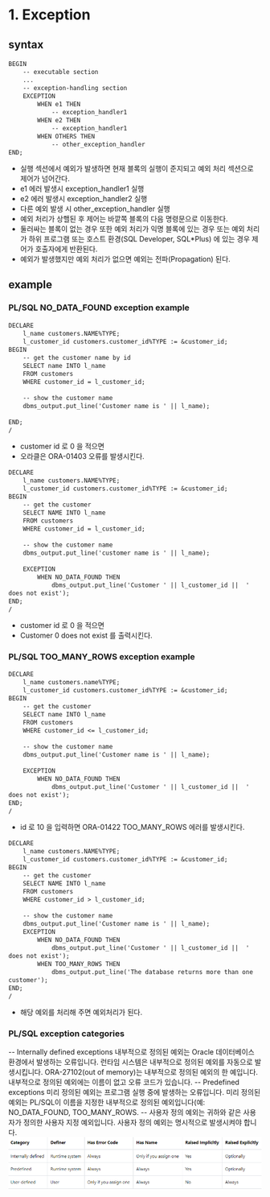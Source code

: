 # 1. Exception
## syntax
```oracle-sql
BEGIN
    -- executable section
    ...
    -- exception-handling section
    EXCEPTION 
        WHEN e1 THEN 
            -- exception_handler1
        WHEN e2 THEN 
            -- exception_handler1
        WHEN OTHERS THEN
            -- other_exception_handler
END;
```
- 실행 섹션에서 예외가 발생하면 현재 블록의 실행이 준지되고 예외 처리 섹션으로 제어가 넘어간다.
- e1 에러 발생시 exception_handler1 실행
- e2 에러 발생시 exception_handler2 실행
- 다른 예외 발생 시 other_exception_handler 실행
- 예외 처리가 상핼된 후 제어는 바깥쪽 블록의 다음 명령문으로 이동한다.
- 둘러싸는 블록이 없는 경우 또한 예외 처리가 익명 블록에 있는 경우 또는 예외 처리가 하위 프로그램 또는 호스트 환경(SQL Developer, SQL*Plus) 에 있는 경우 제어가 호출자에게 반환된다.
- 예외가 발생했지만 예외 처리가 없으면 예외는 전파(Propagation) 된다.

## example
### PL/SQL NO_DATA_FOUND exception example
```oracle-sql
DECLARE
    l_name customers.NAME%TYPE;
    l_customer_id customers.customer_id%TYPE := &customer_id;
BEGIN
    -- get the customer name by id
    SELECT name INTO l_name
    FROM customers
    WHERE customer_id = l_customer_id;

    -- show the customer name   
    dbms_output.put_line('Customer name is ' || l_name);
    
END;
/
```
- customer id 로 0 을 적으면
- 오라클은 ORA-01403 오류를 발생시킨다.

```oracle-sql
DECLARE
    l_name customers.NAME%TYPE;
    l_customer_id customers.customer_id%TYPE := &customer_id;
BEGIN
    -- get the customer
    SELECT NAME INTO l_name
    FROM customers
    WHERE customer_id = l_customer_id;
    
    -- show the customer name   
    dbms_output.put_line('customer name is ' || l_name);

    EXCEPTION 
        WHEN NO_DATA_FOUND THEN
            dbms_output.put_line('Customer ' || l_customer_id ||  ' does not exist');
END;
/
```
- customer id 로 0 을 적으면
- Customer 0 does not exist 를 출력시킨다.

### PL/SQL TOO_MANY_ROWS exception example
```oracle-sql
DECLARE
    l_name customers.name%TYPE;
    l_customer_id customers.customer_id%TYPE := &customer_id;
BEGIN
    -- get the customer
    SELECT name INTO l_name
    FROM customers
    WHERE customer_id <= l_customer_id;
    
    -- show the customer name   
    dbms_output.put_line('Customer name is ' || l_name);

    EXCEPTION 
        WHEN NO_DATA_FOUND THEN
            dbms_output.put_line('Customer ' || l_customer_id ||  ' does not exist');
END;
/
```
- id 로 10 을 입력하면 ORA-01422 TOO_MANY_ROWS 에러를 발생시킨다.

```oracle-sql
DECLARE
    l_name customers.NAME%TYPE;
    l_customer_id customers.customer_id%TYPE := &customer_id;
BEGIN
    -- get the customer
    SELECT NAME INTO l_name
    FROM customers
    WHERE customer_id > l_customer_id;
    
    -- show the customer name   
    dbms_output.put_line('Customer name is ' || l_name);
    EXCEPTION 
        WHEN NO_DATA_FOUND THEN
            dbms_output.put_line('Customer ' || l_customer_id ||  ' does not exist');
        WHEN TOO_MANY_ROWS THEN
            dbms_output.put_line('The database returns more than one customer');    
END;
/
```
- 해당 예외를 처리해 주면 예외처리가 된다.

### PL/SQL exception categories
-- Internally defined exceptions 내부적으로 정의된 예외는 Oracle 데이터베이스 환경에서 발생하는 오류입니다. 런타임 시스템은 내부적으로 정의된 예외를 자동으로 발생시킵니다. ORA-27102(out of memory)는 내부적으로 정의된 예외의 한 예입니다. 내부적으로 정의된 예외에는 이름이 없고 오류 코드가 있습니다.
-- Predefined exceptions 미리 정의된 예외는 프로그램 실행 중에 발생하는 오류입니다. 미리 정의된 예외는 PL/SQL이 이름을 지정한 내부적으로 정의된 예외입니다(예: NO_DATA_FOUND, TOO_MANY_ROWS.
-- 사용자 정의 예외는 귀하와 같은 사용자가 정의한 사용자 지정 예외입니다. 사용자 정의 예외는 명시적으로 발생시켜야 합니다.
![img.png](../../images/exception.png)
